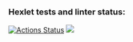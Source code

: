 ### Hexlet tests and linter status:
[![Actions Status](https://github.com/Paradidl/frontend-project-44/workflows/hexlet-check/badge.svg)](https://github.com/Paradidl/frontend-project-44/actions)
<a href="https://codeclimate.com/github/Paradidl/frontend-project-44/maintainability"><img src="https://api.codeclimate.com/v1/badges/997b9cf8bd0e8722790e/maintainability" /></a>
